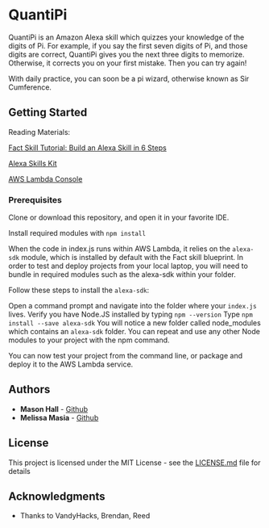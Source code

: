 # QuantiPi 

QuantiPi is an Amazon Alexa skill which quizzes your knowledge of the digits of Pi. For example, if you say the first seven digits of Pi, and those digits are correct, QuantiPi gives you the next three digits to memorize. Otherwise, it corrects you on your first mistake. Then you can try again!

With daily practice, you can soon be a pi wizard, otherwise known as Sir Cumference.

## Getting Started
Reading Materials:

[Fact Skill Tutorial: Build an Alexa Skill in 6 Steps](https://developer.amazon.com/alexa-skills-kit/tutorials/fact-skill-1?&sc_channel=SEM&sc_campaign=Fact-Skill&sc_detail=Branded&sc_segment=Echo-Dev&sc_publisher=Google&sc_country=WW&sc_medium=SEM_Fact-Skill_Branded_Echo-Dev_Google_WW_0007&sc_trackingcode=0007&gclid=Cj0KCQjwvabPBRD5ARIsAIwFXBmUWe2E9UwiN2qvml6qxJ1f_eNyCqsmiouks4Tpgug7QNV62pxT71YaAhu9EALw_wcB)

[Alexa Skills Kit](https://developer.amazon.com/alexa-skills-kit)

[AWS Lambda Console](https://console.aws.amazon.com/lambda/)

### Prerequisites

Clone or download this repository, and open it in your favorite IDE.

Install required modules with `npm install`

When the code in index.js runs within AWS Lambda, it relies on the `alexa-sdk` module, which is installed by default with the Fact skill blueprint. In order to test and deploy projects from your local laptop, you will need to bundle in required modules such as the alexa-sdk within your folder.

Follow these steps to install the `alexa-sdk`:

Open a command prompt and navigate into the folder where your `index.js` lives.
Verify you have Node.JS installed by typing `npm --version`
Type `npm install --save alexa-sdk`
You will notice a new folder called node_modules which contains an `alexa-sdk` folder.
You can repeat and use any other Node modules to your project with the npm command.

You can now test your project from the command line, or package and deploy it to the AWS Lambda service.

## Authors

* **Mason Hall** - [Github](https://github.com/fmhall)
* **Melissa Masia** - [Github](https://github.com/melissamasia)

## License

This project is licensed under the MIT License - see the [LICENSE.md](LICENSE.md) file for details

## Acknowledgments

* Thanks to VandyHacks, Brendan, Reed

